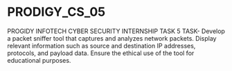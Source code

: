 # PRODIGY_CS_05
PROGIDY INFOTECH CYBER SECURITY INTERNSHIP TASK 5
TASK- Develop a packet sniffer tool that captures and analyzes network packets. Display relevant information such as source and destination IP addresses, protocols, and payload data. Ensure the ethical use of the tool for educational purposes.

